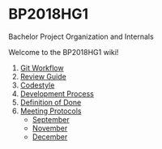 # BP2018HG1
Bachelor Project Organization and Internals

Welcome to the BP2018HG1 wiki!


1. [Git Workflow](contribution/Git-Workflow.md)
2. [Review Guide](contribution/reviews.md)
3. [Codestyle](contribution/linting.md)
3. [Development Process](Development-Process.md)
4. [Definition of Done](dod.md)
5. [Meeting Protocols](Meeting-Protocols.md)  
    - [September](Meeting-Protocols.md#september)  
    - [November](Meeting-Protocols.md#november)  
    - [December](Meeting-Protocols.md#december)  
